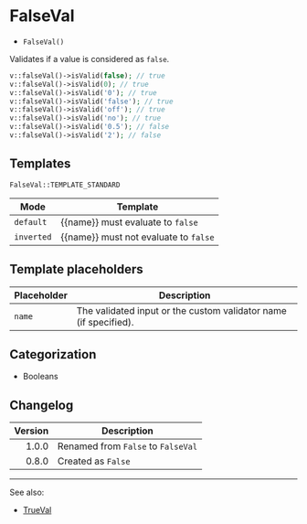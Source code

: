 # FalseVal

- `FalseVal()`

Validates if a value is considered as `false`.

```php
v::falseVal()->isValid(false); // true
v::falseVal()->isValid(0); // true
v::falseVal()->isValid('0'); // true
v::falseVal()->isValid('false'); // true
v::falseVal()->isValid('off'); // true
v::falseVal()->isValid('no'); // true
v::falseVal()->isValid('0.5'); // false
v::falseVal()->isValid('2'); // false
```

## Templates

`FalseVal::TEMPLATE_STANDARD`

| Mode       | Template                              |
|------------|---------------------------------------|
| `default`  | {{name}} must evaluate to `false`     |
| `inverted` | {{name}} must not evaluate to `false` |

## Template placeholders

| Placeholder | Description                                                      |
|-------------|------------------------------------------------------------------|
| `name`      | The validated input or the custom validator name (if specified). |

## Categorization

- Booleans

## Changelog

| Version | Description                        |
|--------:|------------------------------------|
|   1.0.0 | Renamed from `False` to `FalseVal` |
|   0.8.0 | Created as `False`                 |

***
See also:

- [TrueVal](TrueVal.md)
